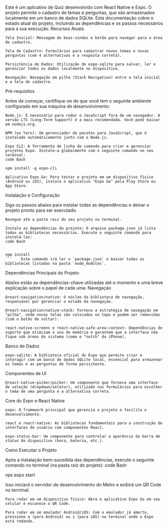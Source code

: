Este é um aplicativo de Quiz desenvolvido com React Native e Expo. O projeto permite o cadastro de temas e perguntas, que são armazenados localmente em um banco de dados SQLite. Esta documentação cobre o estado atual do projeto, incluindo as dependências e os passos necessários para a sua execução.
Recursos Atuais

    Tela Inicial: Mensagem de boas-vindas e botão para navegar para a área de cadastro.

    Tela de Cadastro: Formulários para cadastrar novos temas e novas perguntas (com 4 alternativas e a resposta correta).

    Persistência de Dados: Utilização do expo-sqlite para salvar, ler e gerenciar todos os dados localmente no dispositivo.

    Navegação: Navegação em pilha (Stack Navigation) entre a tela inicial e a tela de cadastro.

Pré-requisitos

Antes de começar, certifique-se de que você tem o seguinte ambiente configurado em sua máquina de desenvolvimento:

    Node.js: É necessário para rodar o JavaScript fora de um navegador. A versão LTS (Long-Term Support) é a mais recomendada. Você pode baixar em nodejs.org.

    NPM (ou Yarn): Um gerenciador de pacotes para JavaScript, que é instalado automaticamente junto com o Node.js.

    Expo CLI: A ferramenta de linha de comando para criar e gerenciar projetos Expo. Instale-a globalmente com o seguinte comando no seu terminal:
    code Bash

    npm install -g expo-cli

    Aplicativo Expo Go: Para testar o projeto em um dispositivo físico (Android ou iOS), instale o aplicativo "Expo Go" pela Play Store ou App Store.

Instalação e Configuração

Siga os passos abaixo para instalar todas as dependências e deixar o projeto pronto para ser executado.

    Navegue até a pasta raiz do seu projeto no terminal.

    Instale as dependências do projeto: O arquivo package.json já lista todas as bibliotecas necessárias. Execute o seguinte comando para instalá-las:
    code Bash

        
    npm install
    ```    Este comando irá ler o `package.json` e baixar todas as bibliotecas listadas na pasta `node_modules`.

      

Dependências Principais do Projeto

Abaixo estão as dependências-chave utilizadas até o momento e uma breve explicação sobre o papel de cada uma:
Navegação

    @react-navigation/native: O núcleo da biblioteca de navegação, responsável por gerenciar o estado da navegação.

    @react-navigation/native-stack: Fornece a estratégia de navegação em "pilha", onde novas telas são colocadas no topo e podem ser removidas (com o botão de voltar).

    react-native-screens e react-native-safe-area-context: Dependências de suporte que otimizam o uso de memória e garantem que a interface não fique sob áreas do sistema (como o "notch" do iPhone).

Banco de Dados

    expo-sqlite: A biblioteca oficial do Expo que permite criar e interagir com um banco de dados SQLite local, essencial para armazenar os temas e as perguntas de forma persistente.

Componentes de UI

    @react-native-picker/picker: Um componente que fornece uma interface de seleção (dropdown/seletor), utilizado nos formulários para escolher o tema de uma pergunta e a alternativa correta.

Core do Expo e React Native

    expo: O framework principal que gerencia o projeto e facilita o desenvolvimento.

    react e react-native: As bibliotecas fundamentais para a construção de interfaces de usuário com componentes React.

    expo-status-bar: Um componente para controlar a aparência da barra de status do dispositivo (hora, bateria, etc.).

Como Executar o Projeto

Após a instalação bem-sucedida das dependências, execute o seguinte comando no terminal (na pasta raiz do projeto):
code Bash

    
npx expo start

  

Isso iniciará o servidor de desenvolvimento do Metro e exibirá um QR Code no terminal.

    Para rodar em um dispositivo físico: Abra o aplicativo Expo Go em seu celular e escaneie o QR Code.

    Para rodar em um emulador Android/iOS: Com o emulador já aberto, pressione a (para Android) ou i (para iOS) no terminal onde o Expo está rodando.
